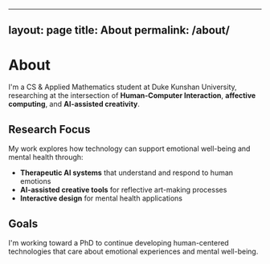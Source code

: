 
---
layout: page
title: About
permalink: /about/
---

# About

I'm a CS & Applied Mathematics student at Duke Kunshan University, researching at the intersection of **Human-Computer Interaction**, **affective computing**, and **AI-assisted creativity**.

## Research Focus

My work explores how technology can support emotional well-being and mental health through:

- **Therapeutic AI systems** that understand and respond to human emotions
- **AI-assisted creative tools** for reflective art-making processes
- **Interactive design** for mental health applications

## Goals

I'm working toward a PhD to continue developing human-centered technologies that care about emotional experiences and mental well-being.
